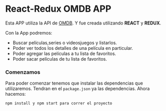 # React-Redux OMDB APP

Esta APP utiliza la API de [OMDB](http://www.omdbapi.com/). Y fue creada utilizando __REACT__ y __REDUX__.


Con la App podremos:

* Buscar películas,series o videosjuegos y listarlos.
* Poder ver todos los detalles de una película en particular.
* Poder agregar las películas a tu lista de favoritos.
* Poder sacar películas de tu lista de favoritos.



### Comenzamos

Para poder comenzar tenemos que instalar las dependencias que utilizaremos. Tendran en el `package.json` ya las dependencias. Ahora hacemos:

```javascript
npm install y npm start para correr el proyecto
```
